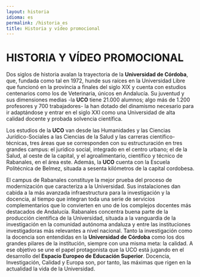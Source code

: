 ```yaml
---
layout: historia
idioma: es
permalink: /historia_es
title: Historia y vídeo promocional
---
```


# HISTORIA Y VÍDEO PROMOCIONAL

Dos siglos de historia avalan la trayectoria de la **Universidad de Córdoba**, que, fundada como tal en 1972, hunde sus raíces en la Universidad Libre que funcionó en la provincia a finales del siglo XIX y cuenta con estudios centenarios como los de Veterinaria, únicos en Andalucía. Su juventud y sus dimensiones medias -la **UCO** tiene 21.000 alumnos; algo más de 1.200 profesores y 700 trabajadores- la han dotado del dinamismo necesario para ir adaptándose y entrar en el siglo XXI como una Universidad de alta calidad docente y probada solvencia científica.

Los estudios de la **UCO** van desde las Humanidades y las Ciencias Jurídico-Sociales a las Ciencias de la Salud y las carreras científico-técnicas, tres áreas que se corresponden con su estructuración en tres grandes campus: el jurídico social, integrado en el centro urbano; el de la Salud, al oeste de la capital, y el agroalimentario, científico y técnico de Rabanales, en el área este. Además, la **UCO** cuenta con la Escuela Politécnica de Belmez, situada a sesenta kilómetros de la capital cordobesa.

El campus de Rabanales constituye la mejor prueba del proceso de modernización que caracteriza a la Universidad. Sus instalaciones dan cabida a la más avanzada infraestructura para la investigación y la docencia, al tiempo que integran toda una serie de servicios complementarios que lo convierten en uno de los complejos docentes más destacados de Andalucía. Rabanales concentra buena parte de la producción científica de la Universidad, situada a la vanguardia de la investigación en la comunidad autónoma andaluza y entre las instituciones investigadoras más relevantes a nivel nacional. Tanto la investigación como la docencia son entendidas en la **Universidad de Córdoba** como los dos grandes pilares de la institución, siempre con una misma meta: la calidad. A ese objetivo se une el papel protagonista que la UCO está jugando en el desarrollo del **Espacio Europeo de Educación Superior**. Docencia, Investigación, Calidad y Europa son, por tanto, las máximas que rigen en la actualidad la vida de la Universidad.